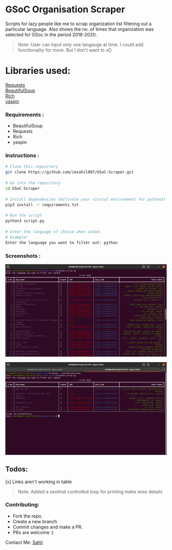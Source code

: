 # GSoC Organisation Scraper

Scripts for lazy people like me to scrap organization list filtering out a particular language. 
Also shows the no. of times that organization was selected for GSoc in the period 2016-2020.
> Note: User can input only one langauge at time. I could add functionality for more. But I don't want to xD  

# Libraries used:
 [Requests](http://docs.python-requests.org/en/master/)  
 [BeautifulSoup](https://www.crummy.com/software/BeautifulSoup/bs4/doc/)  
 [Rich](https://github.com/willmcgugan/rich)  
 [yaspin](https://github.com/pavdmyt/yaspin/)

### Requirements :
+ BeautifulSoup
+ Requests
+ Rich
+ yaspin

### Instructions :

```bash
# Clone this repository
git clone https://github.com/imsahil007/GSoC-Scraper.git

# Go into the repository
cd GSoC-Scraper

# Install dependencies (Activate your virutal environment for python3)
pip3 install -r requirements.txt

# Run the script 
python3 script.py

# Enter the language of choice when asked.
# Example: 
Enter the language you want to filter out: python
```
### Screenshots :

![python](res/python.png)

![opencv](res/opencv.png)

## Todos:
[x] Links aren't working in table
> Note: Added a sentinal controlled loop for printing index wise details

### Contributing:
+ Fork the repo.
+ Create a new branch
+ Commit changes and make a PR.
+ PRs are welcome :)

Contact Me:  [Sahil](https://www.linkedin.com/in/imsahil007)